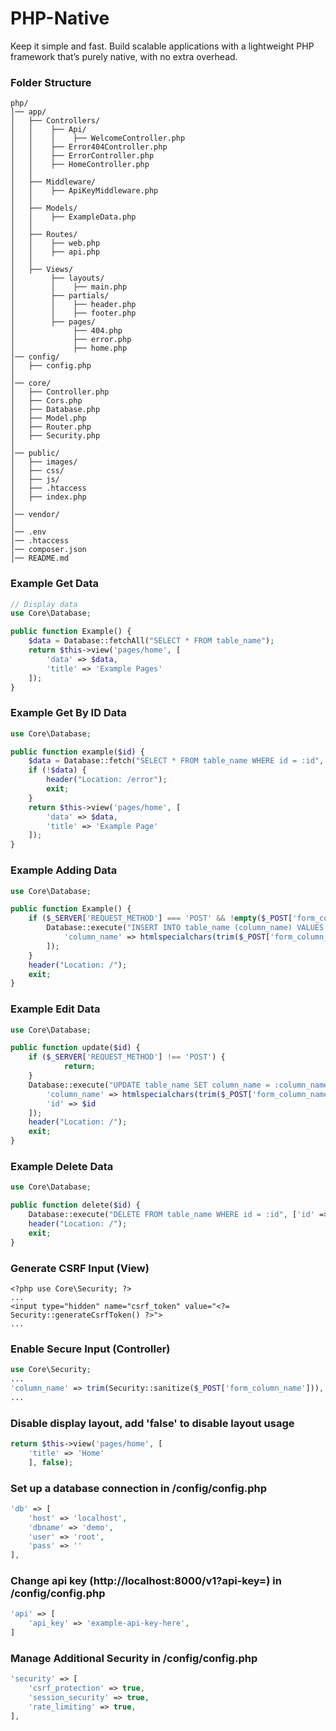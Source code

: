# PHP-Native

Keep it simple and fast. Build scalable applications with a lightweight PHP framework that’s purely native, with no extra overhead. 

### Folder Structure

```
php/
│── app/
│   ├── Controllers/
│   │    ├── Api/
│   │    │    ├── WelcomeController.php
│   │    ├── Error404Controller.php
│   │    ├── ErrorController.php
│   │    ├── HomeController.php
│   │
│   ├── Middleware/
│   │    ├── ApiKeyMiddleware.php
│   │
│   ├── Models/
│   │    ├── ExampleData.php
│   │
│   ├── Routes/
│   │    ├── web.php
│   │    ├── api.php
│   │
│   ├── Views/
│        ├── layouts/
│        │    ├── main.php
│        ├── partials/
│        │    ├── header.php
│        │    ├── footer.php
│        ├── pages/
│             ├── 404.php
│             ├── error.php
│             ├── home.php
│── config/
│   ├── config.php
│
│── core/
│   ├── Controller.php
│   ├── Cors.php
│   ├── Database.php
│   ├── Model.php
│   ├── Router.php
│   ├── Security.php
│
│── public/
│   ├── images/
│   ├── css/
│   ├── js/
│   ├── .htaccess
│   ├── index.php
│
│── vendor/
│
│── .env 
│── .htaccess
│── composer.json
│── README.md
```

### Example Get Data

```php
// Display data
use Core\Database;

public function Example() {
    $data = Database::fetchAll("SELECT * FROM table_name");
	return $this->view('pages/home', [
		'data' => $data, 
		'title' => 'Example Pages'
	]);
}
```

### Example Get By ID Data

```php
use Core\Database;

public function example($id) {
    $data = Database::fetch("SELECT * FROM table_name WHERE id = :id", ['id' => $id]);
	if (!$data) {
		header("Location: /error");
		exit;
	}
	return $this->view('pages/home', [
		'data' => $data,
		'title' => 'Example Page'
	]);
}
```

### Example Adding Data

```php
use Core\Database;

public function Example() {
	if ($_SERVER['REQUEST_METHOD'] === 'POST' && !empty($_POST['form_column_name'])) {
		Database::execute("INSERT INTO table_name (column_name) VALUES (:column_name)", [
			'column_name' => htmlspecialchars(trim($_POST['form_column_name']))
		]);
	}
	header("Location: /");
	exit;
}
```

### Example Edit Data

```php
use Core\Database;

public function update($id) {
	if ($_SERVER['REQUEST_METHOD'] !== 'POST') {
            return;
	}
	Database::execute("UPDATE table_name SET column_name = :column_name WHERE id = :id", [
		'column_name' => htmlspecialchars(trim($_POST['form_column_name'])),
		'id' => $id
	]);
	header("Location: /");
	exit;
}
```

### Example Delete Data

```php
use Core\Database;

public function delete($id) {
	Database::execute("DELETE FROM table_name WHERE id = :id", ['id' => $id]);
	header("Location: /");
	exit;
}
```

### Generate CSRF Input (View)

```
<?php use Core\Security; ?>
...
<input type="hidden" name="csrf_token" value="<?= Security::generateCsrfToken() ?>">
...
```

### Enable Secure Input (Controller)

```php
use Core\Security;
...
'column_name' => trim(Security::sanitize($_POST['form_column_name'])),
...
```

### Disable display layout, add 'false' to disable layout usage

```php
return $this->view('pages/home', [
	'title' => 'Home'
	], false);
```

### Set up a database connection in /config/config.php

```php
'db' => [
	'host' => 'localhost',
	'dbname' => 'demo',
	'user' => 'root',
	'pass' => ''
],
```

### Change api key (http://localhost:8000/v1?api-key=) in /config/config.php

```php
'api' => [
	'api_key' => 'example-api-key-here',
]
```

### Manage Additional Security in /config/config.php

```php
'security' => [
	'csrf_protection' => true,
	'session_security' => true,
	'rate_limiting' => true,
],
```
